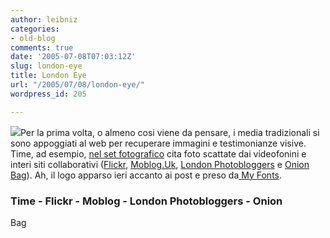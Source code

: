 ```yaml
---
author: leibniz
categories:
- old-blog
comments: true
date: '2005-07-08T07:03:12Z'
slug: london-eye
title: London Eye
url: "/2005/07/08/london-eye/"
wordpress_id: 205

---
```

![](http://www.myfonts.com/images/family/p22/underground.gif)Per la prima volta, o almeno cosi viene da pensare,
i media
tradizionali si sono appoggiati al web per recuperare immagini e
testimonianze visive. Time, ad esempio, [nel set
fotografico](http://www.time.com/time/2005/london/eyewitness/) cita foto scattate dai videofonini e interi siti
collaborativi ([Flickr](http://flickr.com/groups/bomb/pool/), [Moblog.Uk](http://moblog.co.uk/), [London
Photobloggers](http://london.photobloggers.org/) e [Onion Bag](http://www.onionbagblog.com)). Ah, il logo
apparso ieri accanto ai post e preso da[ My Fonts](http://myfonts.com).  



### Time - Flickr - Moblog - London Photobloggers - Onion
Bag

